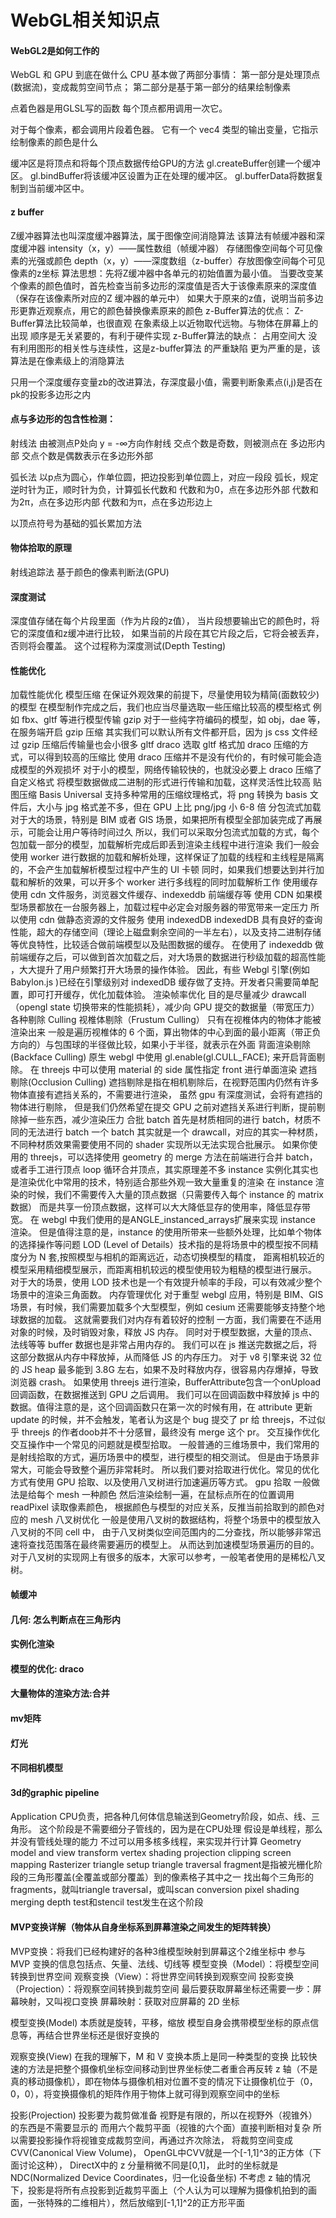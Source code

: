 # WebGL相关知识点
#### WebGL2是如何工作的
WebGL 和 GPU 到底在做什么
CPU 基本做了两部分事情： 
第一部分是处理顶点(数据流)，变成裁剪空间节点；
第二部分是基于第一部分的结果绘制像素

点着色器是用GLSL写的函数 每个顶点都用调用一次它。

对于每个像素，都会调用片段着色器。 它有一个 vec4 类型的输出变量，它指示绘制像素的颜色是什么

缓冲区是将顶点和将每个顶点数据传给GPU的方法
 gl.createBuffer创建一个缓冲区。 
 gl.bindBuffer将该缓冲区设置为正在处理的缓冲区。 
 gl.bufferData将数据复制到当前缓冲区中。

#### z buffer
Z缓冲器算法也叫深度缓冲器算法，属于图像空间消隐算法
该算法有帧缓冲器和深度缓冲器
intensity（x，y）——属性数组（帧缓冲器） 存储图像空间每个可见像素的光强或颜色
depth（x，y）——深度数组（z-buffer）存放图像空间每个可见像素的z坐标
算法思想：先将Z缓冲器中各单元的初始值置为最小值。
当要改变某个像素的颜色值时，首先检查当前多边形的深度值是否大于该像素原来的深度值（保存在该像素所对应的Z 缓冲器的单元中）
如果大于原来的z值，说明当前多边形更靠近观察点，用它的颜色替换像素原来的颜色
z-Buffer算法的优点：
Z-Buffer算法比较简单，也很直观
在象素级上以近物取代远物。与物体在屏幕上的出现 顺序是无关紧要的，有利于硬件实现
z-Buffer算法的缺点：
占用空间大
没有利用图形的相关性与连续性，这是z-buffer算法 的严重缺陷
更为严重的是，该算法是在像素级上的消隐算法

只用一个深度缓存变量zb的改进算法，存深度最小值，需要判断象素点(i,j)是否在pk的投影多边形之内

#### 点与多边形的包含性检测：
射线法
由被测点P处向 y = -∞方向作射线
交点个数是奇数，则被测点在 多边形内部
交点个数是偶数表示在多边形外部

弧长法
以p点为圆心，作单位圆，把边投影到单位圆上，对应一段段 弧长，规定逆时针为正，顺时针为负，计算弧长代数和
代数和为0，点在多边形外部
代数和为2π，点在多边形内部
代数和为π，点在多边形边上

以顶点符号为基础的弧长累加方法
#### 物体拾取的原理
射线追踪法
基于颜色的像素判断法(GPU)


#### 深度测试
深度值存储在每个片段里面（作为片段的z值），
当片段想要输出它的颜色时，将它的深度值和z缓冲进行比较，
如果当前的片段在其它片段之后，它将会被丢弃，否则将会覆盖。
这个过程称为深度测试(Depth Testing)


#### 性能优化
加载性能优化
    模型压缩 
        在保证外观效果的前提下，尽量使用较为精简(面数较少)的模型
        在模型制作完成之后，我们也应当尽量选取一些压缩比较高的模型格式
        例如 fbx、gltf 等进行模型传输
    gzip
        对于一些纯字符编码的模型，如 obj，dae 等，在服务端开启 gzip 压缩
        其实我们可以默认所有文件都开启，因为 js css 文件经过 gzip 压缩后传输量也会小很多
    gltf draco
        选取 gltf 格式加 draco 压缩的方式，可以得到较高的压缩比
        使用 draco 压缩并不是没有代价的，有时候可能会造成模型的外观损坏
        对于小的模型，网络传输较快的，也就没必要上 draco 压缩了
    自定义格式
        将模型数据做成二进制的形式进行传输和加载，这样灵活性比较高
    贴图压缩
        Basis Universal 支持多种常用的压缩纹理格式，将 png 转换为 basis 文件后，大小与 jpg 格式差不多，但在 GPU 上比 png/jpg 小 6-8 倍
    分包流式加载
        对于大的场景，特别是 BIM 或者 GIS 场景，如果把所有模型全部加装完成了再展示，可能会让用户等待时间过久
        所以，我们可以采取分包流式加载的方式，每个包加载一部分的模型，加载解析完成后即丢到渲染主线程中进行渲染
        我们一般会使用 worker 进行数据的加载和解析处理，这样保证了加载的线程和主线程是隔离的，不会产生加载解析模型过程中产生的 UI 卡顿
        同时，如果我们想要达到并行加载和解析的效果，可以开多个 worker 进行多线程的同时加载解析工作
    使用缓存
        使用 cdn 文件服务，浏览器文件缓存、indexeddb 前端缓存等
    使用 CDN
        如果模型场景都放在一台服务器上，加载过程中必定会对服务器的带宽带来一定压力
        所以使用 cdn 做静态资源的文件服务
    使用 indexedDB
        indexedDB 具有良好的查询性能，超大的存储空间（理论上磁盘剩余空间的一半左右），以及支持二进制存储等优良特性，比较适合做前端模型以及贴图数据的缓存。
        在使用了 indexeddb 做前端缓存之后，可以做到首次加载之后，对大场景的数据进行秒级加载的超高性能 ，大大提升了用户频繁打开大场景的操作体验。
        因此，有些 Webgl 引擎(例如 Babylon.js )已经在引擎级别对 indexedDB 缓存做了支持。开发者只需要简单配置，即可打开缓存，优化加载体验。
渲染帧率优化
    目的是尽量减少 drawcall（opengl state 切换带来的性能损耗），减少向 GPU 提交的数据量（带宽压力）
    各种剔除 Culling
        视椎体剔除（Frustum Culling） 只有在视椎体内的物体才能被渲染出来
            一般是遍历视椎体的 6 个面，算出物体的中心到面的最小距离（带正负方向的）与包围球的半径做比较，如果小于半径，就表示在外面
        背面渲染剔除(Backface Culling) 
            原生 webgl 中使用 gl.enable(gl.CULL_FACE); 来开启背面剔除。
            在 threejs 中可以使用 material 的 side 属性指定 front 进行单面渲染
        遮挡剔除(Occlusion Culling) 
            遮挡剔除是指在相机剔除后，在视野范围内仍然有许多物体直接有遮挡关系的，不需要进行渲染，
            虽然 gpu 有深度测试，会将有遮挡的物体进行剔除，
            但是我们仍然希望在提交 GPU 之前对遮挡关系进行判断，提前剔除掉一些东西，减少渲染压力
    合批 batch
        首先是材质相同的进行 batch，材质不同的无法进行 batch
        一个 batch 其实就是一个 drawcall，对应的其实一种材质，不同种材质效果需要使用不同的 shader 实现所以无法实现合批展示。
        如果你使用的 threejs，可以选择使用 geometry 的 merge 方法在前端进行合并 batch，
        或者手工进行顶点 loop 循环合并顶点，其实原理差不多
    instance
        实例化其实也是渲染优化中常用的技术，特别适合那些外观一致大量重复的渲染
        在 instance 渲染的时候，我们不需要传入大量的顶点数据（只需要传入每个 instance 的 matrix 数据）
        而是共享一份顶点数据，这样可以大大降低显存的使用率，降低显存带宽。
        在 webgl 中我们使用的是ANGLE_instanced_arrays扩展来实现 instance 渲染。
        但是值得注意的是，instance 的使用所带来一些额外处理，比如单个物体的选择操作等问题
    LOD
        (Level of Details）技术指的是将场景中的模型按不同精度分为 N 套,按照模型与相机的距离远近，动态切换模型的精度，
        距离相机较近的模型采用精细模型展示，而距离相机较远的模型使用较为粗糙的模型进行展示。
        对于大的场景，使用 LOD 技术也是一个有效提升帧率的手段，可以有效减少整个场景中的渲染三角面数。
内存管理优化
    对于重型 webgl 应用，特别是 BIM、GIS 场景，有时候，我们需要加载多个大型模型，例如 cesium 还需要能够支持整个地球数据的加载。
    这就需要我们对内存有着较好的控制
    一方面，我们需要在不适用对象的时候，及时销毁对象，释放 JS 内存。
    同时对于模型数据，大量的顶点、法线等等 buffer 数据也是非常占用内存的。
    我们可以在 js 推送完数据之后，将这部分数据从内存中释放掉，从而降低 JS 的内存压力。
    对于 v8 引擎来说 32 位的 JS heap 最多能到 3.8G 左右，如果不及时释放内存，很容易内存爆掉，导致浏览器 crash。
    如果使用 threejs 进行渲染，BufferAttribute包含一个onUpload回调函数，在数据推送到 GPU 之后调用。
    我们可以在回调函数中释放掉 js 中的数据。值得注意的是，这个回调函数只在第一次的时候有用，在 attribute 更新 update 的时候，并不会触发，笔者认为这是个 bug 提交了 pr 给 threejs，不过似乎 threejs 的作者doob并不十分感冒，最终没有 merge 这个 pr。
交互操作优化
    交互操作中一个常见的问题就是模型拾取。
    一般普通的三维场景中，我们常用的是射线拾取的方式，遍历场景中的模型，进行模型的相交测试。
    但是由于场景非常大，可能会导致整个遍历非常耗时。
    所以我们要对拾取进行优化。常见的优化方式有使用 GPU 拾取、以及使用八叉树进行加速遍历等方式。
    gpu 拾取 
        一般做法是给每个 mesh 一种颜色 然后渲染绘制一遍，在鼠标点所在的位置调用 readPixel 读取像素颜色，
        根据颜色与模型的对应关系，反推当前拾取到的颜色对应的 mesh
    八叉树优化
        一般是使用八叉树的数据结构，将整个场景中的模型放入八叉树的不同 cell 中，
        由于八叉树类似空间范围内的二分查找，所以能够非常迅速将查找范围落在最终需要遍历的模型上。
        从而达到加速模型场景遍历的目的。对于八叉树的实现网上有很多的版本，大家可以参考，一般笔者使用的是稀松八叉树。

#### 帧缓冲
#### 几何: 怎么判断点在三角形内
#### 实例化渲染
#### 模型的优化: draco
#### 大量物体的渲染方法:合并
#### mv矩阵

#### 灯光
#### 不同相机模型

#### 3d的graphic pipeline
Application CPU负责，把各种几何体信息输送到Geometry阶段，如点、线、三角形。
    这个阶段是不需要细分子管线的，因为是在CPU处理
    假设是单线程，那么并没有管线处理的能力
    不过可以用多核多线程，来实现并行计算
Geometry
    model and view transform
    vertex shading
    projection
    clipping
    screen mapping
Rasterizer 
    triangle setup
    triangle traversal 
        fragment是指被光栅化阶段的三角形覆盖(全覆盖或部分覆盖）到的像素格子其中之一
        找出每个三角形的fragments，就叫triangle traversal，或叫scan conversion
    pixel shading
    merging
        depth test和stencil test发生在这个阶段
#### MVP变换详解（物体从自身坐标系到屏幕渲染之间发生的矩阵转换）
MVP变换：将我们已经构建好的各种3维模型映射到屏幕这个2维坐标中
参与 MVP 变换的信息包括点、矢量、法线、切线等
模型变换（Model）：将模型空间转换到世界空间
观察变换（View）：将世界空间转换到观察空间
投影变换（Projection）：将观察空间转换到裁剪空间
最后要获取屏幕坐标还需要一步：屏幕映射，又叫视口变换
屏幕映射：获取对应屏幕的 2D 坐标

模型变换(Model)
本质就是旋转，平移，缩放
模型自身会携带模型坐标的原点信息等，再结合世界坐标还是很好变换的

观察变换(View)
在我的理解下，M 和 V 变换本质上是同一种类型的变换
比较快速的方法是把整个摄像机坐标空间移动到世界坐标使二者重合再反转 z 轴（不是真的移动摄像机），即在物体与摄像机相对位置不变的情况下让摄像机位于（0，0，0），将变换摄像机的矩阵作用于物体上就可得到观察空间中的坐标

投影(Projection)
投影要为裁剪做准备
视野是有限的，所以在视野外（视锥外）的东西是不需要显示的
而用六个裁剪平面（视锥的六个面）直接判断相对复杂
所以需要投影操作将视锥变成裁剪空间，再通过齐次除法，
将裁剪空间变成CVV(Canonical View Volume)，
OpenGL中CVV就是一个[-1,1]^3的正方体（下面讨论这种），
DirectX中的 z 分量稍微不同是[0,1]，
此时的坐标就是 NDC(Normalized Device Coordinates，归一化设备坐标)
不考虑 z 轴的情况下，投影是将所有点投影到近裁剪平面上（个人认为可以理解为摄像机拍到的画面，一张特殊的二维相片），然后放缩到[-1,1]^2的正方形平面
